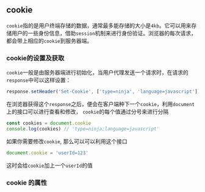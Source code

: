 ## cookie
`cookie`指的是用户终端存储的数据，通常最多能存储的大小是`4kb`。它可以用来存储用户的一些身份信息，借助`session`机制来进行身份验证。浏览器的每次请求，都会带上相应的`cookie`到服务器端。

### cookie的设置及获取
`cookie`一般是由服务器端进行初始化，当用户代理发送一个请求时，在请求的`response`中可以这样设置：
```js
response.setHeader('Set-Cookie', ['type=ninja', 'language=javascript'])
```
在浏览器获得这个`response`之后，便会在客户端种下一个`cookie`，利用`document`上的接口可以进行查看和修改， `cookie`的每个值通过分号来进行分隔
```js
const cookies = document.cookie
console.log(cookies) // 'type=ninja;language=javascript'
```
如果你需要修改`cookie`, 那么可以可以利用这个接口
```js
document.cookie = 'userId=123'
```
这时会给`cookie`加上一个`userId`的值


### cookie 的属性

